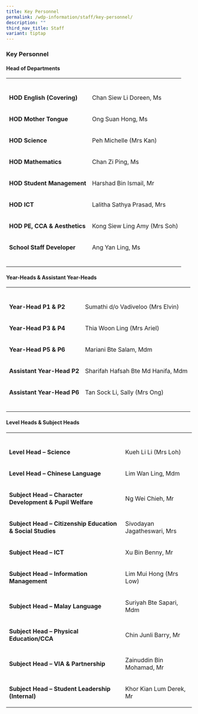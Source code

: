 ```yaml
---
title: Key Personnel
permalink: /wdp-information/staff/key-personnel/
description: ""
third_nav_title: Staff
variant: tiptap
---
```

<h3><strong>Key Personnel</strong></h3>
<h4><strong>Head of Departments</strong></h4>
<table style="minWidth: 50px">
<colgroup>
<col>
<col>
</colgroup>
<tbody>
<tr>
<th rowspan="1" colspan="1">
<p></p>
</th>
<th rowspan="1" colspan="1">
<p></p>
</th>
</tr>
<tr>
<td rowspan="1" colspan="1">
<p><strong>HOD English (Covering)</strong>
</p>
</td>
<td rowspan="1" colspan="1">
<p>Chan Siew Li Doreen, Ms</p>
</td>
</tr>
<tr>
<td rowspan="1" colspan="1">
<p><strong>HOD Mother Tongue</strong>
</p>
</td>
<td rowspan="1" colspan="1">
<p>Ong Suan Hong, Ms</p>
</td>
</tr>
<tr>
<td rowspan="1" colspan="1">
<p><strong>HOD Science</strong>
</p>
</td>
<td rowspan="1" colspan="1">
<p>Peh Michelle (Mrs Kan)</p>
</td>
</tr>
<tr>
<td rowspan="1" colspan="1">
<p><strong>HOD Mathematics</strong>
</p>
</td>
<td rowspan="1" colspan="1">
<p>Chan Zi Ping, Ms</p>
</td>
</tr>
<tr>
<td rowspan="1" colspan="1">
<p><strong>HOD Student Management</strong>
</p>
</td>
<td rowspan="1" colspan="1">
<p>Harshad Bin Ismail, Mr</p>
</td>
</tr>
<tr>
<td rowspan="1" colspan="1">
<p><strong>HOD ICT</strong>
</p>
</td>
<td rowspan="1" colspan="1">
<p>Lalitha Sathya Prasad, Mrs</p>
</td>
</tr>
<tr>
<td rowspan="1" colspan="1">
<p><strong>HOD PE, CCA &amp; Aesthetics</strong>
</p>
</td>
<td rowspan="1" colspan="1">
<p>Kong Siew Ling Amy (Mrs Soh)</p>
</td>
</tr>
<tr>
<td rowspan="1" colspan="1">
<p><strong>School Staff Developer</strong>
</p>
</td>
<td rowspan="1" colspan="1">
<p>Ang Yan Ling, Ms</p>
</td>
</tr>
<tr>
<td rowspan="1" colspan="1">
<p></p>
</td>
<td rowspan="1" colspan="1">
<p></p>
</td>
</tr>
</tbody>
</table>
<h4><strong>Year-Heads &amp; Assistant Year-Heads</strong></h4>
<table style="minWidth: 50px">
<colgroup>
<col>
<col>
</colgroup>
<tbody>
<tr>
<th rowspan="1" colspan="1">
<p></p>
</th>
<th rowspan="1" colspan="1">
<p></p>
</th>
</tr>
<tr>
<td rowspan="1" colspan="1">
<p><strong>Year-Head P1 &amp; P2</strong>
</p>
</td>
<td rowspan="1" colspan="1">
<p>Sumathi d/o Vadiveloo (Mrs Elvin)</p>
</td>
</tr>
<tr>
<td rowspan="1" colspan="1">
<p><strong>Year-Head P3 &amp; P4</strong>
</p>
</td>
<td rowspan="1" colspan="1">
<p>Thia Woon Ling (Mrs Ariel)</p>
</td>
</tr>
<tr>
<td rowspan="1" colspan="1">
<p><strong>Year-Head P5 &amp; P6</strong>
</p>
</td>
<td rowspan="1" colspan="1">
<p>Mariani Bte Salam, Mdm</p>
</td>
</tr>
<tr>
<td rowspan="1" colspan="1">
<p><strong>Assistant Year-Head P2</strong>
</p>
</td>
<td rowspan="1" colspan="1">
<p>Sharifah Hafsah Bte Md Hanifa, Mdm</p>
</td>
</tr>
<tr>
<td rowspan="1" colspan="1">
<p><strong>Assistant Year-Head P6</strong>
</p>
</td>
<td rowspan="1" colspan="1">
<p>Tan Sock Li, Sally (Mrs Ong)</p>
</td>
</tr>
<tr>
<td rowspan="1" colspan="1">
<p></p>
</td>
<td rowspan="1" colspan="1">
<p></p>
</td>
</tr>
</tbody>
</table>
<h4><strong>Level Heads &amp; Subject Heads</strong></h4>
<table style="minWidth: 50px">
<colgroup>
<col>
<col>
</colgroup>
<tbody>
<tr>
<th rowspan="1" colspan="1">
<p></p>
</th>
<th rowspan="1" colspan="1">
<p></p>
</th>
</tr>
<tr>
<td rowspan="1" colspan="1">
<p><strong>Level Head – Science</strong>
</p>
</td>
<td rowspan="1" colspan="1">
<p>Kueh Li Li (Mrs Loh)</p>
</td>
</tr>
<tr>
<td rowspan="1" colspan="1">
<p><strong>Level Head – Chinese Language</strong>
</p>
</td>
<td rowspan="1" colspan="1">
<p>Lim Wan Ling, Mdm</p>
</td>
</tr>
<tr>
<td rowspan="1" colspan="1">
<p><strong>Subject Head – Character Development &amp; Pupil Welfare</strong>
</p>
</td>
<td rowspan="1" colspan="1">
<p>Ng Wei Chieh, Mr</p>
</td>
</tr>
<tr>
<td rowspan="1" colspan="1">
<p><strong>Subject Head – Citizenship Education &amp; Social Studies</strong>
</p>
</td>
<td rowspan="1" colspan="1">
<p>Sivodayan Jagatheswari, Mrs</p>
</td>
</tr>
<tr>
<td rowspan="1" colspan="1">
<p><strong>Subject Head – ICT</strong>
</p>
</td>
<td rowspan="1" colspan="1">
<p>Xu Bin Benny, Mr</p>
</td>
</tr>
<tr>
<td rowspan="1" colspan="1">
<p><strong>Subject Head – Information Management</strong>
</p>
</td>
<td rowspan="1" colspan="1">
<p>Lim Mui Hong (Mrs Low)</p>
</td>
</tr>
<tr>
<td rowspan="1" colspan="1">
<p><strong>Subject Head – Malay Language</strong>
</p>
</td>
<td rowspan="1" colspan="1">
<p>Suriyah Bte Sapari, Mdm</p>
</td>
</tr>
<tr>
<td rowspan="1" colspan="1">
<p><strong>Subject Head – Physical Education/CCA</strong>
</p>
</td>
<td rowspan="1" colspan="1">
<p>Chin Junli Barry, Mr</p>
</td>
</tr>
<tr>
<td rowspan="1" colspan="1">
<p><strong>Subject Head – VIA &amp; Partnership</strong>
</p>
</td>
<td rowspan="1" colspan="1">
<p>Zainuddin Bin Mohamad, Mr</p>
</td>
</tr>
<tr>
<td rowspan="1" colspan="1">
<p><strong>Subject Head – Student Leadership (Internal)</strong>
</p>
</td>
<td rowspan="1" colspan="1">
<p>Khor Kian Lum Derek, Mr</p>
</td>
</tr>
</tbody>
</table>
<p></p>